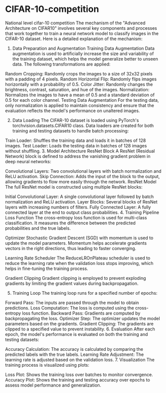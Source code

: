 # CIFAR-10-competition
National level cifar-10 competition
The mechanism of the "Advanced Architecture on CIFAR10" involves several key components and processes that work together to train a neural network model to classify images in the CIFAR-10 dataset. Here is a detailed explanation of the mechanism:

1. Data Preparation and Augmentation
Training Data Augmentation
Data augmentation is used to artificially increase the size and variability of the training dataset, which helps the model generalize better to unseen data. The following transformations are applied:

Random Cropping: Randomly crops the images to a size of 32x32 pixels with a padding of 4 pixels.
Random Horizontal Flip: Randomly flips images horizontally with a probability of 0.5.
Color Jitter: Randomly changes the brightness, contrast, saturation, and hue of the images.
Normalization: Normalizes the images to have a mean of 0.5 and a standard deviation of 0.5 for each color channel.
Testing Data Augmentation
For the testing data, only normalization is applied to maintain consistency and ensure that the evaluation reflects the model's performance on unaltered images.

2. Data Loading
The CIFAR-10 dataset is loaded using PyTorch's torchvision.datasets.CIFAR10 class. Data loaders are created for both training and testing datasets to handle batch processing:

Train Loader: Shuffles the training data and loads it in batches of 128 images.
Test Loader: Loads the testing data in batches of 128 images without shuffling.
3. Model Architecture
ResNet Block
A ResNet (Residual Network) block is defined to address the vanishing gradient problem in deep neural networks:

Convolutional Layers: Two convolutional layers with batch normalization and ReLU activation.
Skip Connection: Adds the input of the block to the output, allowing gradients to flow more easily through the network.
ResNet Model
The full ResNet model is constructed using multiple ResNet blocks:

Initial Convolutional Layer: A single convolutional layer followed by batch normalization and ReLU activation.
Layer Blocks: Several blocks of ResNet layers with increasing numbers of filters.
Fully Connected Layer: A fully connected layer at the end to output class probabilities.
4. Training Pipeline
Loss Function
The cross-entropy loss function is used for multi-class classification. It measures the difference between the predicted probabilities and the true labels.

Optimizer
Stochastic Gradient Descent (SGD) with momentum is used to update the model parameters. Momentum helps accelerate gradients vectors in the right directions, thus leading to faster converging.

Learning Rate Scheduler
The ReduceLROnPlateau scheduler is used to reduce the learning rate when the validation loss stops improving, which helps in fine-tuning the training process.

Gradient Clipping
Gradient clipping is employed to prevent exploding gradients by limiting the gradient values during backpropagation.

5. Training Loop
The training loop runs for a specified number of epochs:

Forward Pass: The inputs are passed through the model to obtain predictions.
Loss Computation: The loss is computed using the cross-entropy loss function.
Backward Pass: Gradients are computed by backpropagating the loss.
Optimizer Step: The optimizer updates the model parameters based on the gradients.
Gradient Clipping: The gradients are clipped to a specified value to prevent instability.
6. Evaluation
After each epoch, the model's performance is evaluated on both the training and testing datasets:

Accuracy Calculation: The accuracy is calculated by comparing the predicted labels with the true labels.
Learning Rate Adjustment: The learning rate is adjusted based on the validation loss.
7. Visualization
The training process is visualized using plots:

Loss Plot: Shows the training loss over batches to monitor convergence.
Accuracy Plot: Shows the training and testing accuracy over epochs to assess model performance and generalization.
